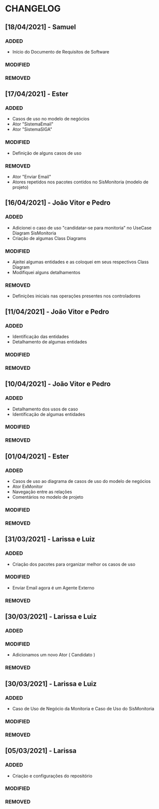 # CHANGELOG

## [18/04/2021] - Samuel

###  ADDED
- Início do Documento de Requisitos de Software
### MODIFIED

### REMOVED

## [17/04/2021] - Ester

###  ADDED
- Casos de uso no modelo de negócios
- Ator "SistemaEmail"
- Ator "SistemaSIGA"
### MODIFIED
- Definição de alguns casos de uso
### REMOVED
- Ator "Enviar Email"
- Atores repetidos nos pacotes contidos no SisMonitoria (modelo de projeto)

## [16/04/2021] - João Vitor e Pedro

###  ADDED
- Adicionei o caso de uso "candidatar-se para monitoria" no UseCase Diagram SisMonitoria
- Criação de algumas Class Diagrams
### MODIFIED
- Ajeitei algumas entidades e as coloquei em seus respectivos Class Diagram
- Modifiquei alguns detalhamentos
### REMOVED
- Definições iniciais nas operações presentes nos controladores


## [11/04/2021] - João Vitor e Pedro

###  ADDED
- Identificação das entidades
- Detalhamento de algumas entidades
### MODIFIED

### REMOVED


## [10/04/2021] - João Vitor e Pedro

###  ADDED
- Detalhamento dos usos de caso
- Identificação de algumas entidades
### MODIFIED

### REMOVED


## [01/04/2021] - Ester

###  ADDED
- Casos de uso ao diagrama de casos de uso do modelo de negócios
- Ator ExMonitor
- Navegação entre as relações
- Comentários no modelo de projeto
### MODIFIED

### REMOVED


## [31/03/2021]  - Larissa e Luiz

###  ADDED
- Criação dos pacotes para organizar melhor os casos de uso
### MODIFIED
- Enviar Email agora é um Agente Externo
### REMOVED


## [30/03/2021]  - Larissa e Luiz

###  ADDED

### MODIFIED
- Adicionamos um novo Ator ( Candidato )
### REMOVED

## [30/03/2021] - Larissa e Luiz

###  ADDED
- Caso de Uso de Negócio da Monitoria e Caso de Uso do SisMonitoria
### MODIFIED

### REMOVED

## [05/03/2021] - Larissa

###  ADDED
- Criação e configurações do repositório

### MODIFIED

### REMOVED
